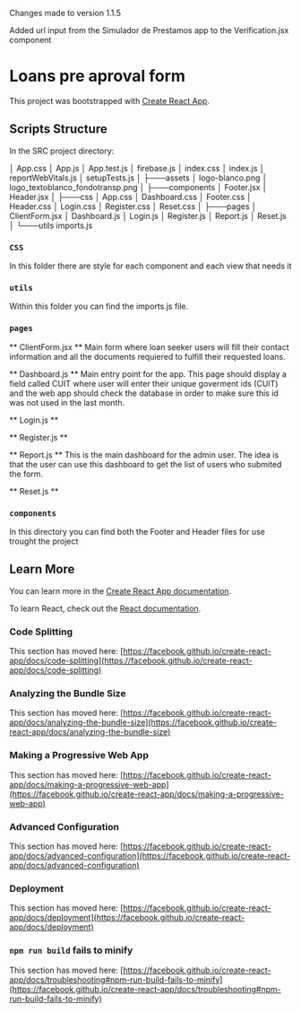 Changes made to version 1.1.5

Added url input from the Simulador de Prestamos app to the Verification.jsx component

# Loans pre aproval form

This project was bootstrapped with [Create React App](https://github.com/facebook/create-react-app).

## Scripts Structure

In the SRC project directory:

│   App.css
│   App.js
│   App.test.js
│   firebase.js
│   index.css
│   index.js
│   reportWebVitals.js
│   setupTests.js
│
├───assets
│       logo-blanco.png
│       logo_textoblanco_fondotransp.png
│
├───components
│       Footer.jsx
│       Header.jsx
│
├───css
│       App.css
│       Dashboard.css
│       Footer.css
│       Header.css
│       Login.css
│       Register.css
│       Reset.css
│
├───pages
│       ClientForm.jsx
│       Dashboard.js
│       Login.js
│       Register.js
│       Report.js
│       Reset.js
│
└───utils
        imports.js


### `CSS`

In this folder there are style for each component and each view that needs it

### `utils`

Within this folder you can find the imports.js file.

### `pages`

** ClientForm.jsx **
Main form where loan seeker users will fill their contact information and all the documents requiered to fulfill their requested loans.

** Dashboard.js **
Main entry point for the app. This page should display a field called CUIT where user will enter their unique goverment ids (CUIT) and the web app should check the database in order to make sure this id was not used in the last month.


** Login.js **

** Register.js **

** Report.js **
This is the main dashboard for the admin user. The idea is that the user can use this dashboard to get the list of users who submited the form.

** Reset.js **

### `components`

In this directory you can find both the Footer and Header files for use trought the project 


## Learn More

You can learn more in the [Create React App documentation](https://facebook.github.io/create-react-app/docs/getting-started).

To learn React, check out the [React documentation](https://reactjs.org/).

### Code Splitting

This section has moved here: [https://facebook.github.io/create-react-app/docs/code-splitting](https://facebook.github.io/create-react-app/docs/code-splitting)

### Analyzing the Bundle Size

This section has moved here: [https://facebook.github.io/create-react-app/docs/analyzing-the-bundle-size](https://facebook.github.io/create-react-app/docs/analyzing-the-bundle-size)

### Making a Progressive Web App

This section has moved here: [https://facebook.github.io/create-react-app/docs/making-a-progressive-web-app](https://facebook.github.io/create-react-app/docs/making-a-progressive-web-app)

### Advanced Configuration

This section has moved here: [https://facebook.github.io/create-react-app/docs/advanced-configuration](https://facebook.github.io/create-react-app/docs/advanced-configuration)

### Deployment

This section has moved here: [https://facebook.github.io/create-react-app/docs/deployment](https://facebook.github.io/create-react-app/docs/deployment)

### `npm run build` fails to minify

This section has moved here: [https://facebook.github.io/create-react-app/docs/troubleshooting#npm-run-build-fails-to-minify](https://facebook.github.io/create-react-app/docs/troubleshooting#npm-run-build-fails-to-minify)
